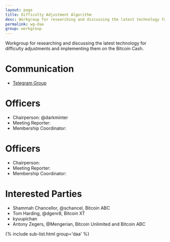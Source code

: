 ```yaml
---
layout: page
title: Difficulty Adjustment Algorithm
desc: Workgroup for researching and discussing the latest technology for difficulty adjustments and implmenting them on the Bitcoin Cash.
permalink: wg-daa
group: workgroup
---
```


Workgroup for researching and discussing the latest technology for difficulty
adjustments and implementing them on the Bitcoin Cash.

# Communication

* [Telegram Group](https://t.me/joinchat/HCYr506_9oNIjmWgXh_kyA)

# Officers

 * Chairperson: @darkminter
 * Meeting Reporter:
 * Membership Coordinator:

# Officers

 * Chairperson: 
 * Meeting Reporter:
 * Membership Coordinator: 

# Interested Parties

- Shammah Chancellor, @schancel, Bitcoin ABC
- Tom Harding, @dgenr8, Bitcoin XT
- kyuupichan
- Antony Zegers, @Mengerian, Bitcoin Unlimited and Bitcoin ABC

{% include sub-list.html group='daa' %}
